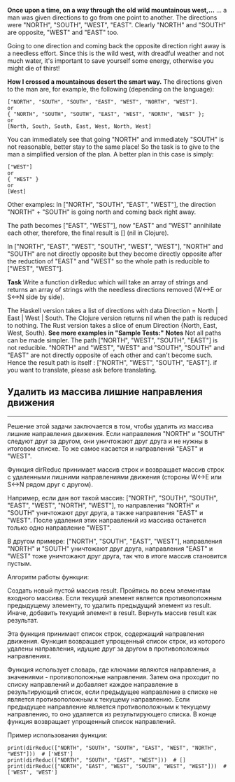**Once upon a time, on a way through the old wild mountainous west,…**
… a man was given directions to go from one point to another. The directions were "NORTH", "SOUTH", "WEST", "EAST". Clearly "NORTH" and "SOUTH" are opposite, "WEST" and "EAST" too.

Going to one direction and coming back the opposite direction right away is a needless effort. Since this is the wild west, with dreadful weather and not much water, it's important to save yourself some energy, otherwise you might die of thirst!

**How I crossed a mountainous desert the smart way.**
The directions given to the man are, for example, the following (depending on the language):

```
["NORTH", "SOUTH", "SOUTH", "EAST", "WEST", "NORTH", "WEST"].
or
{ "NORTH", "SOUTH", "SOUTH", "EAST", "WEST", "NORTH", "WEST" };
or
[North, South, South, East, West, North, West]
```

You can immediately see that going "NORTH" and immediately "SOUTH" is not reasonable, better stay to the same place! So the task is to give to the man a simplified version of the plan. A better plan in this case is simply:

```
["WEST"]
or
{ "WEST" }
or
[West]
```

Other examples:
In ["NORTH", "SOUTH", "EAST", "WEST"], the direction "NORTH" + "SOUTH" is going north and coming back right away.

The path becomes ["EAST", "WEST"], now "EAST" and "WEST" annihilate each other, therefore, the final result is [] (nil in Clojure).

In ["NORTH", "EAST", "WEST", "SOUTH", "WEST", "WEST"], "NORTH" and "SOUTH" are not directly opposite but they become directly opposite after the reduction of "EAST" and "WEST" so the whole path is reducible to ["WEST", "WEST"].

**Task**
Write a function dirReduc which will take an array of strings and returns an array of strings with the needless directions removed (W<->E or S<->N side by side).

The Haskell version takes a list of directions with data Direction = North | East | West | South.
The Clojure version returns nil when the path is reduced to nothing.
The Rust version takes a slice of enum Direction {North, East, West, South}.
**See more examples in "Sample Tests:"**
**Notes**
Not all paths can be made simpler. The path ["NORTH", "WEST", "SOUTH", "EAST"] is not reducible. "NORTH" and "WEST", "WEST" and "SOUTH", "SOUTH" and "EAST" are not directly opposite of each other and can't become such. Hence the result path is itself : ["NORTH", "WEST", "SOUTH", "EAST"].
if you want to translate, please ask before translating.

## Удалить из массива лишние направления движения

---

Решение этой задачи заключается в том, чтобы удалить из массива лишние направления движения. Если направления "NORTH" и "SOUTH" следуют друг за другом, они уничтожают друг друга и не нужны в итоговом списке. То же самое касается и направлений "EAST" и "WEST".

Функция dirReduc принимает массив строк и возвращает массив строк с удаленными лишними направлениями движения (стороны W<->E или S<->N рядом друг с другом).

Например, если дан вот такой массив: ["NORTH", "SOUTH", "SOUTH", "EAST", "WEST", "NORTH", "WEST"], то направления "NORTH" и "SOUTH" уничтожают друг друга, а также направления "EAST" и "WEST". После удаления этих направлений из массива останется только одно направление "WEST".

В другом примере: ["NORTH", "SOUTH", "EAST", "WEST"], направления "NORTH" и "SOUTH" уничтожают друг друга, направления "EAST" и "WEST" тоже уничтожают друг друга, так что в итоге массив становится пустым.

Алгоритм работы функции:

Создать новый пустой массив result.
Пройтись по всем элементам входного массива.
Если текущий элемент является противоположным предыдущему элементу, то удалить предыдущий элемент из result.
Иначе, добавить текущий элемент в result.
Вернуть массив result как результат.

Эта функция принимает список строк, содержащий направления движения. Функция возвращает упрощенный список строк, из которого удалены направления, идущие друг за другом в противоположных направлениях.

Функция использует словарь, где ключами являются направления, а значениями - противоположные направления. Затем она проходит по списку направлений и добавляет каждое направление в результирующий список, если предыдущее направление в списке не является противоположным к текущему направлению. Если предыдущее направление является противоположным к текущему направлению, то оно удаляется из результирующего списка. В конце функция возвращает упрощенный список направлений.

Пример использования функции:

```
print(dirReduc(["NORTH", "SOUTH", "SOUTH", "EAST", "WEST", "NORTH", "WEST"]))  # ['WEST']
print(dirReduc(["NORTH", "SOUTH", "EAST", "WEST"]))  # []
print(dirReduc(["NORTH", "EAST", "WEST", "SOUTH", "WEST", "WEST"]))  # ['WEST', 'WEST']
```
